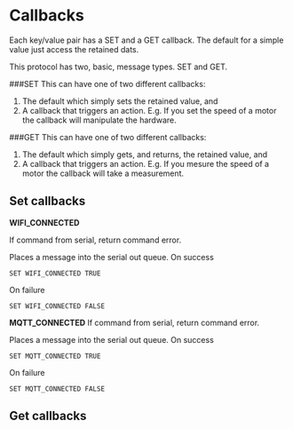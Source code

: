 # Callbacks

Each key/value pair has a SET and a GET callback.  The default for a simple value just access the retained dats.

This protocol has two, basic, message types.  SET and GET.

###SET
This can have one of two different callbacks:
1. The default which simply sets the retained value, and
2. A callback that triggers an action.  E.g. If you set the speed of a motor the callback will manipulate the hardware.

###GET
This can have one of two different callbacks:
1. The default which simply gets, and returns,  the retained value, and
2. A callback that triggers an action.  E.g. If you mesure the speed of a motor the callback will take a measurement.


## Set callbacks
**WIFI_CONNECTED**

If command from serial, return command error.

Places a message into the serial out queue.
On success 
```
SET WIFI_CONNECTED TRUE
```
On failure
```
SET WIFI_CONNECTED FALSE
```

**MQTT_CONNECTED**
If command from serial, return command error.

Places a message into the serial out queue.
On success 
```
SET MQTT_CONNECTED TRUE
```
On failure
```
SET MQTT_CONNECTED FALSE
```

## Get callbacks
